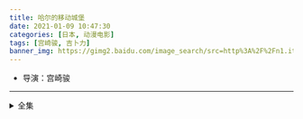 ```yaml
---
title: 哈尔的移动城堡
date: 2021-01-09 10:47:30
categories: [日本, 动漫电影]
tags: [宫崎骏, 吉卜力]
banner_img: https://gimg2.baidu.com/image_search/src=http%3A%2F%2Fn1.itc.cn%2Fimg8%2Fwb%2Frecom%2F2016%2F07%2F30%2F146989436588063809.jpeg&refer=http%3A%2F%2Fn1.itc.cn&app=2002&size=f9999,10000&q=a80&n=0&g=0n&fmt=jpeg?sec=1612752607&t=ec1e59fc63f41f3d4ac00225a77fb0cd
---
```

* 导演：宫崎骏
---
<!-- more -->
<details>
<summary>全集</summary>
{% dplayer "url:http://leshi.cdn-zuyida.com/20180728/30879_26f39f58/index.m3u8" "type:hls" %}
</details>
